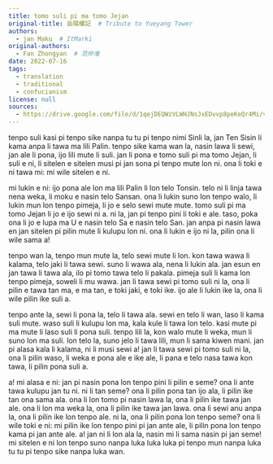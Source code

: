 ```yaml
---
title: tomo suli pi ma tomo Jejan
original-title: 岳陽樓記  # Tribute to Yueyang Tower
authors:
  - jan Maku  # ItMarki
original-authors:
  - Fan Zhongyan  # 范仲淹
date: 2022-07-16
tags:
  - translation
  - traditional
  - confucianism
license: null
sources:
  - https://drive.google.com/file/d/1qejDEQWzVLWHJNsJxEDvvp8peKeQr4Mi/view
---
```


tenpo suli kasi pi tenpo sike nanpa tu tu pi tenpo nimi Sinli la, jan Ten Sisin li kama anpa li tawa ma lili
Palin. tenpo sike kama wan la, nasin lawa li sewi, jan ale li pona, ijo lili mute li suli. jan li pona e tomo suli pi ma tomo Jejan, li suli e ni, li sitelen e sitelen musi pi jan sona pi tenpo mute lon ni. ona li toki e ni tawa mi: mi wile sitelen e ni.

mi lukin e ni: ijo pona ale lon ma lili Palin li lon telo Tonsin. telo ni li linja tawa nena weka, li moku e nasin telo Sansan. ona li lukin suno lon tenpo walo, li lukin mun lon tenpo pimeja, li jo e selo sewi mute mute. tomo suli pi ma tomo Jejan li jo e ijo sewi ni a. ni la, jan pi tenpo pini li toki e ale. taso, poka ona li jo e lupa ma U e nasin telo Sa e nasin telo San. jan anpa pi nasin lawa en jan sitelen pi pilin mute li kulupu lon ni. ona li lukin e ijo ni la, pilin ona li wile sama a!

tenpo wan la, tenpo mun mute la, telo sewi mute li lon. kon tawa wawa li kalama, telo jaki li tawa sewi. suno li wawa ala, nena li lukin ala. jan esun en jan tawa li tawa ala, ilo pi tomo tawa telo li pakala. pimeja suli li kama lon tenpo pimeja, soweli li mu wawa. jan li tawa sewi pi tomo suli ni la, ona li pilin e tawa tan ma, e ma tan, e toki jaki, e toki ike. ijo ale li lukin ike la, ona li wile pilin ike suli a.

tenpo ante la, sewi li pona la, telo li tawa ala. sewi en telo li wan, laso li kama suli mute. waso suli li kulupu lon ma, kala kule li tawa lon telo. kasi mute pi ma mute li laso suli li pona suli. tenpo lili la, kon walo mute li weka, mun li suno lon ma suli. lon telo la, suno jelo li tawa lili, mun li sama kiwen mani. jan pi alasa kala li kalama, ni li musi sewi a! jan li tawa sewi pi tomo suli ni la, ona li pilin waso, li weka e pona ale e ike ale, li pana e telo nasa tawa kon tawa, li pilin pona suli a.

a! mi alasa e ni: jan pi nasin pona lon tenpo pini li pilin e seme? ona li ante tawa kulupu jan tu ni. ni li tan seme? ona li pilin pona tan ijo ala, li pilin ike tan ona sama ala. ona li lon tomo pi nasin lawa la, ona li pilin ike tawa jan ale. ona li lon ma weka la, ona li pilin ike tawa jan lawa. ona li sewi anu anpa la, ona li pilin ike lon tenpo ale. ni la, ona li pilin pona lon tenpo seme? ona li wile toki e ni: mi pilin ike lon tenpo pini pi jan ante ale, li pilin pona lon tenpo kama pi jan ante ale. a! jan ni li lon ala la, nasin mi li sama nasin pi jan seme! mi sitelen e ni lon tenpo suno nanpa luka luka luka pi tenpo mun nanpa luka tu tu pi tenpo sike nanpa luka wan.

